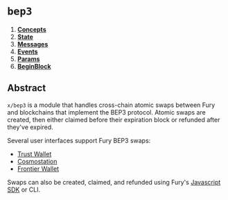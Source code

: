 <!--
order: 0
title: "BEP3 Overview"
parent:
  title: "bep3"
-->

# `bep3`

<!-- TOC -->
1. **[Concepts](01_concepts.md)**
2. **[State](02_state.md)**
3. **[Messages](03_messages.md)**
4. **[Events](04_events.md)**
5. **[Params](05_params.md)**
6. **[BeginBlock](06_begin_block.md)**

## Abstract

`x/bep3` is a module that handles cross-chain atomic swaps between Fury and blockchains that implement the BEP3 protocol. Atomic swaps are created, then either claimed before their expiration block or refunded after they've expired.

Several user interfaces support Fury BEP3 swaps:
- [Trust Wallet](https://trustwallet.com/)
- [Cosmostation](https://wallet.cosmostation.io/?network=fury)
- [Frontier Wallet](https://frontierwallet.com/)

Swaps can also be created, claimed, and refunded using Fury's [Javascript SDK](https://github.com/Incubus-Network/javascript-sdk) or CLI.

